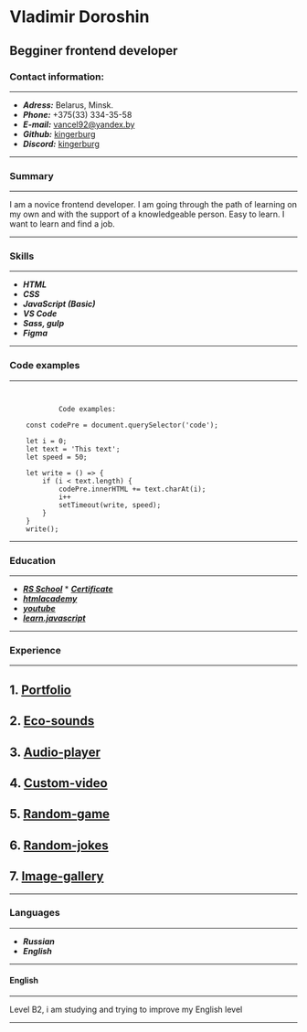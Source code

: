 # Vladimir Doroshin

## Begginer frontend developer

### Contact information:

----

* ***Adress:*** Belarus, Minsk.
* ***Phone:*** +375(33) 334-35-58
* ***E-mail:*** <vancel92@yandex.by>
* ***Github:*** [kingerburg](https://github.com/Kingerburg)
* ***Discord:*** [kingerburg](https://discordapp.com/users/919987438384984104/)

----

### Summary

----

I am a novice frontend developer. 
I am going through the path of learning on my own and with the support of a knowledgeable person.
Easy to learn. I want to learn and find a job.

----

### Skills

----

* ***HTML***
* ***CSS***
* ***JavaScript (Basic)***
* ***VS Code***
* ***Sass, gulp***
* ***Figma***

----

### Code examples

----

```


            Code examples:

    const codePre = document.querySelector('code');

    let i = 0;
    let text = 'This text';
    let speed = 50;

    let write = () => {
        if (i < text.length) {
            codePre.innerHTML += text.charAt(i);
            i++
            setTimeout(write, speed);
        }
    }
    write();

```

----

### Education

----
* ***[RS School](https://rs.school/)*** * ***[Certificate](https://docviewer.yandex.by/view/342202273/?*=JXCY%2Bx8rvIDJgDMUGmv3496t5AJ7InVybCI6InlhLWRpc2stcHVibGljOi8vemxwWmljUFBDMWlCdE5BQlBKU0psNUVQRGk3UlVLMERyL28yaENYdkZTNCtqakxxSStWTTlTb2djWDJaM0gzbXEvSjZicG1SeU9Kb25UM1ZvWG5EYWc9PSIsInRpdGxlIjoib2lhcjB3aWMucGRmIiwibm9pZnJhbWUiOmZhbHNlLCJ1aWQiOiIzNDIyMDIyNzMiLCJ0cyI6MTY0NzQyMTk5NjM4NCwieXUiOiI5MTY1ODY0MzQxNjQ1MTM4NTcxIn0%3D)***
* ***[htmlacademy](https://htmlacademy.ru/)***
* ***[youtube](https://www.youtube.com/c/FreelancerLifeStyle/videos)***
* ***[learn.javascript](https://learn.javascript.ru)***

----

### Experience

----

## 1. [Portfolio](https://rolling-scopes-school.github.io/kingerburg-JSFEPRESCHOOL/portfolio/)
## 2. [Eco-sounds](https://rolling-scopes-school.github.io/kingerburg-JSFEPRESCHOOL/eco-sounds/)
## 3. [Audio-player](https://rolling-scopes-school.github.io/kingerburg-JSFEPRESCHOOL/audio-player/)
## 4. [Custom-video](https://rolling-scopes-school.github.io/kingerburg-JSFEPRESCHOOL/custom-video/)
## 5. [Random-game](https://rolling-scopes-school.github.io/kingerburg-JSFEPRESCHOOL/random-game/)
## 6. [Random-jokes](https://rolling-scopes-school.github.io/kingerburg-JSFEPRESCHOOL/random-jokes/)
## 7. [Image-gallery](https://rolling-scopes-school.github.io/kingerburg-JSFEPRESCHOOL/image-galery/)

----
### Languages

----

* ***Russian***
* ***English***

----

#### English

----

Level B2, i am studying and trying to improve my English level

----


